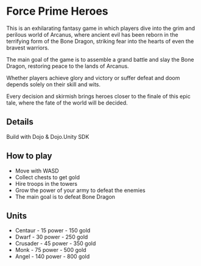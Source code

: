# Force Prime Heroes

This is an exhilarating fantasy game in which players dive into the grim and perilous world of Arcanus, where ancient evil has been reborn in the terrifying form of the Bone Dragon, striking fear into the hearts of even the bravest warriors.

The main goal of the game is to assemble a grand battle and slay the Bone Dragon, restoring peace to the lands of Arcanus.

Whether players achieve glory and victory or suffer defeat and doom depends solely on their skill and wits.

Every decision and skirmish brings heroes closer to the finale of this epic tale, where the fate of the world will be decided.


## Details

Build with Dojo & Dojo.Unity SDK

## How to play

* Move with WASD
* Collect chests to get gold
* Hire troops in the towers
* Grow the power of your army to defeat the enemies
* The main goal is to defeat Bone Dragon


## Units

* Centaur - 15 power - 150 gold
* Dwarf - 30 power - 250 gold
* Crusader - 45 power - 350 gold
* Monk - 75 power - 500 gold
* Angel - 140 power - 800 gold

